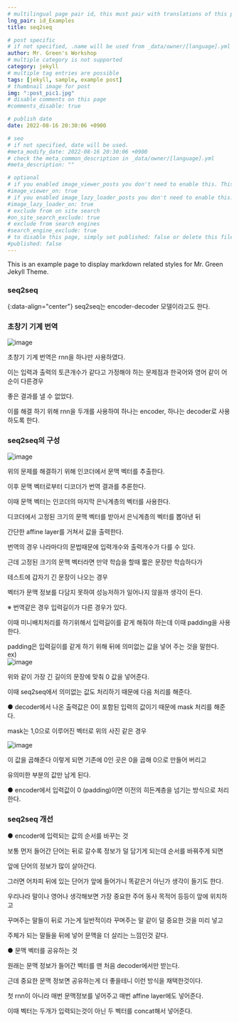 ```yaml
---
# multilingual page pair id, this must pair with translations of this page. (This name must be unique)
lng_pair: id_Examples
title: seq2seq

# post specific
# if not specified, .name will be used from _data/owner/[language].yml
author: Mr. Green's Workshop
# multiple category is not supported
category: jekyll
# multiple tag entries are possible
tags: [jekyll, sample, example post]
# thumbnail image for post
img: ":post_pic1.jpg"
# disable comments on this page
#comments_disable: true

# publish date
date: 2022-08-16 20:30:06 +0900

# seo
# if not specified, date will be used.
#meta_modify_date: 2022-08-16 20:30:06 +0900
# check the meta_common_description in _data/owner/[language].yml
#meta_description: ""

# optional
# if you enabled image_viewer_posts you don't need to enable this. This is only if image_viewer_posts = false
#image_viewer_on: true
# if you enabled image_lazy_loader_posts you don't need to enable this. This is only if image_lazy_loader_posts = false
#image_lazy_loader_on: true
# exclude from on site search
#on_site_search_exclude: true
# exclude from search engines
#search_engine_exclude: true
# to disable this page, simply set published: false or delete this file
#published: false
---
```


<!-- outline-start -->

This is an example page to display markdown related styles for Mr. Green Jekyll Theme.

<!-- outline-end -->

### seq2seq
{:data-align="center"}
seq2seq는 encoder-decoder 모델이라고도 한다.  
  
  
  
### 초창기 기계 번역
![image](https://user-images.githubusercontent.com/42092560/184919250-5eaafb53-b4c1-43bc-aee0-0316eb6bb613.png)  

초창기 기계 번역은 rnn을 하나만 사용하였다.  
  
이는 입력과 출력의 토큰개수가 같다고 가정해야 하는 문제점과 한국어와 영어 같이 어순이 다른경우  
  
좋은 결과를 낼 수 없었다.  
  
이를 해결 하기 위해 rnn을 두개를 사용하여 하나는 encoder, 하나는 decoder로 사용하도록 한다.  
  
### seq2seq의 구성
  
![image](https://user-images.githubusercontent.com/42092560/184922496-8307fe14-cd9a-466d-949e-fffdf01ebee5.png)  
  
위의 문제를 해결하기 위해 인코더에서 문맥 벡터를 추출한다.  
  
이후 문맥 벡터로부터 디코더가 번역 결과를 추론한다.  
  
이때 문맥 벡터는 인코더의 마지막 은닉계층의 벡터를 사용한다.  
  
디코더에서 고정된 크기의 문맥 벡터를 받아서 은닉계층의 벡터를 뽑아낸 뒤  
  
간단한 affine layer를 거쳐서 값을 출력한다.  
  
번역의 경우 나라마다의 문법때문에 입력개수와 출력개수가 다를 수 있다.  
  
근데 고정된 크기의 문맥 벡터라면 만약 학습을 할때 짧은 문장만 학습하다가  
  
테스트에 갑자기 긴 문장이 나오는 경우  
  
벡터가 문맥 정보를 다담지 못하여 성능저하가 일어나지 않을까 생각이 든다.  
  
※ 번역같은 경우 입력길이가 다른 경우가 있다.  
  
이때 미니배치처리를 하기위해서 입력길이를 같게 해줘야 하는데 이때 padding을 사용한다.  
  
padding은 입력길이를 같게 하기 위해 뒤에 의미없는 값을 넣어 주는 것을 말한다.  
ex)  
![image](https://user-images.githubusercontent.com/42092560/184928557-6c00c20e-e0a7-47d4-bf39-3d835564c5dc.png)  
  
위와 같이 가장 긴 길이의 문장에 맞춰 0 값을 넣어준다.  
  
이때 seq2seq에서 의미없는 값도 처리하기 때문에 다음 처리를 해준다.  
  
● decoder에서 나온 출력값은 0이 포함된 입력의 값이기 때문에 mask 처리를 해준다.  
  
mask는 1,0으로 이루어진 벡터로 위의 사진 같은 경우  
  
![image](https://user-images.githubusercontent.com/42092560/184930461-ce5b2211-cbab-4990-b24e-b5f521104642.png)
  
이 값을 곱해준다 이렇게 되면 기존에 0인 곳은 0을 곱해 0으로 만들어 버리고  
  
유의미한 부분의 값만 남게 된다.  
  
● encoder에서 입력값이 0 (padding)이면 이전의 히든계층을 넘기는 방식으로 처리한다.  
  
### seq2seq 개선  
  
● encoder에 입력되는 값의 순서를 바꾸는 것  
  
보통 먼저 들어간 단어는 뒤로 갈수록 정보가 덜 담기게 되는데 순서를 바꿔주게 되면  
  
앞에 단어의 정보가 많이 살아간다.  
  
그러면 어차피 뒤에 있는 단어가 앞에 들어가니 똑같은거 아닌가 생각이 들기도 한다.  
  
우리나라 말이나 영어나 생각해보면 가장 중요한 주어 동사 목적어 등등이 앞에 위치하고  
  
꾸며주는 말들이 뒤로 가는게 일반적이라 꾸며주는 말 같이 덜 중요한 것을 미리 넣고  
  
주체가 되는 말들을 뒤에 넣어 문맥을 더 살리는 느낌인것 같다.  
  
● 문맥 벡터를 공유하는 것  
  
원래는 문맥 정보가 들어간 벡터를 맨 처음 decoder에서만 받는다.  

근데 중요한 문맥 정보면 공유하는게 더 좋을테니 이런 방식을 채택한것이다.  
  
첫 rnn이 아니라 매번 문맥정보를 넣어주고 매번 affine layer에도 넣어준다.  
  
이때 벡터는 두개가 입력되는것이 아닌 두 벡터를 concat해서 넣어준다.
  

